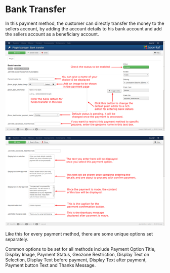 # Bank Transfer

In this payment method, the customer can directly transfer the money to the sellers account, by adding the account details to his bank account and add the sellers account as a beneficiary account.

![Bank Transfer](pay_bank1.png)

![Bank Transfer](pay_bank2.png)

Like this for every payment method, there are some unique options set separately.

Common options to be set for all methods include Payment Option Title, Display Image, Payment Status, Geozone Restriction, Display Text on Selection, Display Text before payment, Display Text after payment, Payment button Text and Thanks Message.
